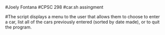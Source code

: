 #Joely Fontana
#CPSC 298 
#car.sh assingment

#The script displays a menu to the user that allows them to choose to enter a car, list all of the cars previously entered (sorted by date made), or to quit the program.
